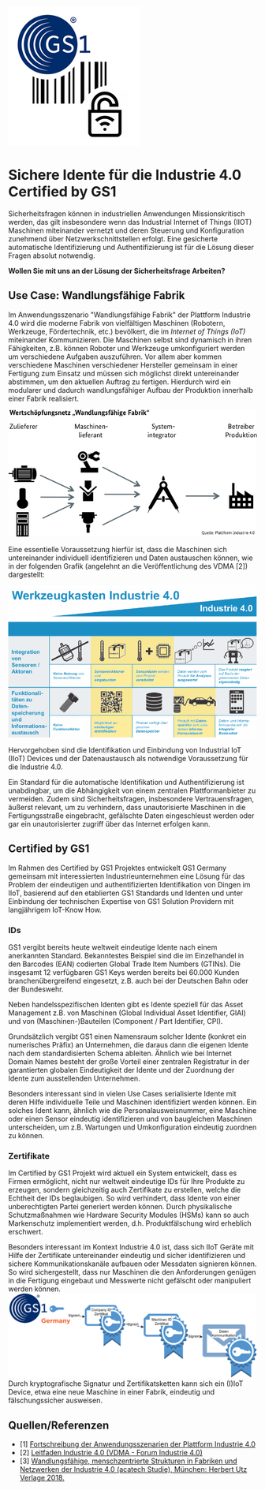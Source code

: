 
![Logo](pics/Certified_by_GS1_Logo.png#logo)

# Sichere Idente für die Industrie 4.0 Certified by GS1

Sicherheitsfragen können in industriellen Anwendungen Missionskritisch werden, das gilt insbesondere wenn das Industrial Internet of Things (IIOT) Maschinen miteinander vernetzt und deren Steuerung und Konfiguration zunehmend über Netzwerkschnittstellen erfolgt. Eine gesicherte automatische Identifizierung und Authentifizierung ist für die Lösung dieser Fragen absolut notwendig.

**Wollen Sie mit uns an der Lösung der Sicherheitsfrage Arbeiten?**

## Use Case: Wandlungsfähige Fabrik

Im Anwendungsszenario "Wandlungsfähige Fabrik" der Plattform Industrie 4.0 wird die moderne Fabrik von vielfältigen Maschinen (Robotern, Werkzeuge, Fördertechnik, etc.) bevölkert, die im *Internet of Things (IoT)* miteinander Kommunizieren.
Die Maschinen selbst sind dynamisch in ihren Fähigkeiten, z.B. können Roboter und Werkzeuge umkonfiguriert werden um verschiedene Aufgaben auszuführen. Vor allem aber kommen verschiedene Maschinen verschiedener Hersteller gemeinsam in einer Fertigung zum Einsatz und müssen sich möglichst direkt untereinander abstimmen, um den aktuellen Auftrag zu fertigen. Hierdurch wird ein modularer und dadurch wandlungsfähiger Aufbau der Produktion innerhalb einer Fabrik realisiert.

![Anwendungszenario WFF aus [1]](pics/anwendungszenario-wff.png "Anwendungszenario WFF aus [1]")


Eine essentielle Voraussetzung hierfür ist, dass die Maschinen sich untereinander individuell identifizieren und Daten austauschen können, wie in der folgenden Grafik (angelehnt an die Veröffentlichung des VDMA [2]) dargestellt:

![Abgeleitet von: Werkzeugkaste Industrie 4.0 aus [2,3]](pics/werkzeugkaste-i40-vdma-part.png "Abgeleitet von: Werkzeugkaste Industrie 4.0 aus [2,3]")

Hervorgehoben sind die Identifikation und Einbindung von Industrial IoT (IIoT) Devices und der Datenaustausch als notwendige Voraussetzung für die Industrie 4.0.

Ein Standard für die automatische Identifikation und Authentifizierung ist unabdingbar, um die Abhängigkeit von einem zentralen Plattformanbieter zu vermeiden. Zudem sind Sicherheitsfragen, insbesondere Vertrauensfragen, äußerst relevant, um zu verhindern, dass unautorisierte Maschinen in die Fertigungsstraße eingebracht, gefälschte Daten eingeschleust werden oder gar ein unautorisierter zugriff über das Internet erfolgen kann.


## Certified by GS1

Im Rahmen des Certified by GS1 Projektes entwickelt GS1 Germany gemeinsam mit interessierten Industrieunternehmen eine Lösung für das Problem der eindeutigen und authentifizierten Identifikation von Dingen im IIoT, basierend auf den etablierten GS1 Standards und Identen und unter Einbindung der technischen Expertise von GS1 Solution Providern mit langjährigem IoT-Know How.

### IDs

GS1 vergibt bereits heute weltweit eindeutige Idente nach einem anerkannten Standard.
Bekanntestes Beispiel sind die im Einzelhandel in den Barcodes (EAN) codierten Global Trade Item Numbers (GTINs). Die insgesamt 12 verfügbaren GS1 Keys werden bereits bei 60.000 Kunden branchenübergreifend eingesetzt, z.B. auch bei der Deutschen Bahn oder der Bundeswehr.

Neben handelsspezifischen Identen gibt es Idente speziell für das Asset Management z.B. von Maschinen (Global Individual Asset Identifier, GIAI) und von (Maschinen-)Bauteilen (Component / Part Identifier, CPI).

Grundsätzlich vergibt GS1 einen Namensraum solcher Idente (konkret ein numerisches Präfix) an Unternehmen, die daraus dann die eigenen Idente nach dem standardisierten Schema ableiten. Ähnlich wie bei Internet Domain Names besteht der große Vorteil einer zentralen Registratur in der garantierten globalen Eindeutigkeit der Idente und der Zuordnung der Idente zum ausstellenden Unternehmen.

Besonders interessant sind in vielen Use Cases serialisierte Idente mit deren Hilfe individuelle Teile und Maschinen identifiziert werden können. Ein solches Ident kann, ähnlich wie die Personalausweisnummer, eine Maschine oder einen Sensor eindeutig identifizieren und von baugleichen Maschinen unterscheiden, um z.B. Wartungen und Umkonfiguration eindeutig zuordnen zu können.


### Zertifikate

Im Certified by GS1 Projekt wird aktuell ein System entwickelt, dass es Firmen ermöglicht, nicht nur weltweit eindeutige IDs für Ihre Produkte zu erzeugen, sondern gleichzeitig auch Zertifikate zu erstellen, welche die Echtheit der IDs beglaubigen. So wird verhindert, dass Idente von einer unberechtigten Partei generiert werden können. Durch physikalische Schutzmaßnahmen wie Hardware Security Modules (HSMs) kann so auch Markenschutz implementiert werden, d.h. Produktfälschung wird erheblich erschwert.

Besonders interessant im Kontext Industrie 4.0 ist, dass sich IIoT Geräte mit Hilfe der Zertifikate untereinander eindeutig und sicher identifizieren und sichere Kommunikationskanäle aufbauen oder Messdaten signieren können. So wird sichergestellt, dass nur Maschinen die den Anforderungen genügen in die Fertigung eingebaut und Messwerte nicht gefälscht oder manipuliert werden können.
![Zertifikatskette](pics/Certificate-Chain.png "Zertifikatskette")
Durch kryptografische Signatur und Zertifikatsketten kann sich ein (I)IoT Device, etwa eine neue Maschine in einer Fabrik, eindeutig und fälschungssicher ausweisen.


## Quellen/Referenzen
- [1] [Fortschreibung der Anwendungsszenarien der Plattform Industrie 4.0](https://www.plattform-i40.de/PI40/Redaktion/DE/Downloads/Publikation/fortschreibung-anwendungsszenarien.html)
- [2] [Leitfaden Industrie 4.0 (VDMA - Forum Industrie 4.0)](https://industrie40.vdma.org/viewer/-/v2article/render/15540546)
- [3] [Wandlungsfähige, menschzentrierte Strukturen in Fabriken und Netzwerken der Industrie 4.0 (acatech Studie), München: Herbert Utz Verlage 2018.](https://www.plattform-i40.de/PI40/Redaktion/DE/Downloads/Publikation/hm-2018-fb-wandlung.html)
